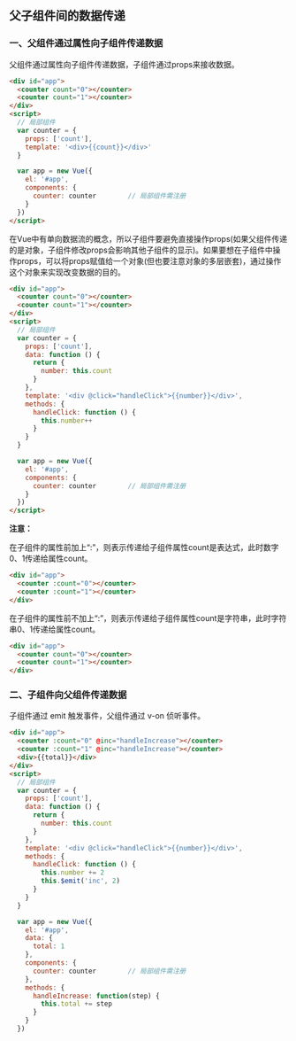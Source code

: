 
## 父子组件间的数据传递 

### 一、父组件通过属性向子组件传递数据

父组件通过属性向子组件传递数据，子组件通过props来接收数据。

```HTML
<div id="app">
  <counter count="0"></counter>
  <counter count="1"></counter>
</div>
<script>
  // 局部组件
  var counter = {
    props: ['count'],
    template: '<div>{{count}}</div>'
  }

  var app = new Vue({
    el: '#app',
    components: {
      counter: counter        // 局部组件需注册
    }
  })
</script>
```

在Vue中有单向数据流的概念，所以子组件要避免直接操作props(如果父组件传递的是对象，子组件修改props会影响其他子组件的显示)。如果要想在子组件中操作props，可以将props赋值给一个对象(但也要注意对象的多层嵌套)，通过操作这个对象来实现改变数据的目的。

```HTML
<div id="app">
  <counter count="0"></counter>
  <counter count="1"></counter>
</div>
<script>
  // 局部组件
  var counter = {
    props: ['count'],
    data: function () {
      return {
        number: this.count
      }
    },
    template: '<div @click="handleClick">{{number}}</div>',
    methods: {
      handleClick: function () {
        this.number++
      }
    }
  }

  var app = new Vue({
    el: '#app',
    components: {
      counter: counter        // 局部组件需注册
    }
  })
</script>
```

**注意：**

在子组件的属性前加上“:”，则表示传递给子组件属性count是表达式，此时数字0、1传递给属性count。

```HTML
<div id="app">
  <counter :count="0"></counter>
  <counter :count="1"></counter>
</div>
```

在子组件的属性前不加上“:”，则表示传递给子组件属性count是字符串，此时字符串0、1传递给属性count。

```HTML
<div id="app">
  <counter count="0"></counter>
  <counter count="1"></counter>
</div>
```

### 二、子组件向父组件传递数据

子组件通过 emit 触发事件，父组件通过 v-on 侦听事件。

```HTML
<div id="app">
  <counter :count="0" @inc="handleIncrease"></counter>
  <counter :count="1" @inc="handleIncrease"></counter>
  <div>{{total}}</div>
</div>
<script>
  // 局部组件
  var counter = {
    props: ['count'],
    data: function () {
      return {
        number: this.count
      }
    },
    template: '<div @click="handleClick">{{number}}</div>',
    methods: {
      handleClick: function () {
        this.number += 2
        this.$emit('inc', 2)
      }
    }
  }

  var app = new Vue({
    el: '#app',
    data: {
      total: 1
    },
    components: {
      counter: counter        // 局部组件需注册
    },
    methods: {
      handleIncrease: function(step) {
        this.total += step 
      }
    }
  })
```

